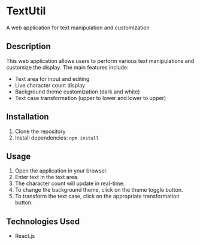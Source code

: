 # TextUtil

A web application for text manipulation and customization

## Description

This web application allows users to perform various text manipulations and customize the display. The main features include:

- Text area for input and editing
- Live character count display
- Background theme customization (dark and white)
- Text case transformation (upper to lower and lower to upper)

## Installation

1. Clone the repository
2. Install dependencies: `npm install`

## Usage

1. Open the application in your browser.
2. Enter text in the text area.
3. The character count will update in real-time.
4. To change the background theme, click on the theme toggle button.
5. To transform the text case, click on the appropriate transformation button.

## Technologies Used

- React.js



